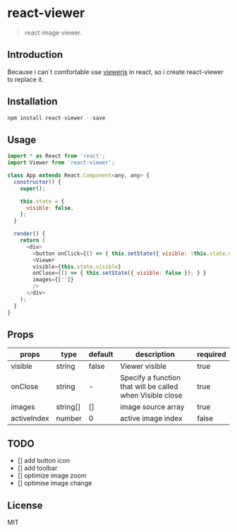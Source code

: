# react-viewer

> react image viewer.

## Introduction

Because i can`t comfortable use [viewerjs](https://github.com/fengyuanchen/viewerjs) in react, so i create react-viewer to replace it.

## Installation

```javascript
npm install react-viewer --save
```

## Usage

```javascript
import * as React from 'react';
import Viewer from 'react-viewer';

class App extends React.Component<any, any> {
  constructor() {
    super();

    this.state = {
      visible: false,
    };
  }

  render() {
    return (
      <div>
        <button onClick={() => { this.setState({ visible: !this.state.visible }); } }>show</button>
        <Viewer
        visible={this.state.visible}
        onClose={() => { this.setState({ visible: false }); } }
        images={['']}
        />
      </div>
    );
  }
}
```

## Props

| props       | type         | default | description                 | required |
|-------------|--------------|---------|-----------------------------|----------|
| visible     | string       |  false  | Viewer visible             | true |
| onClose     | string       |  -      | Specify a function that will be called when Visible close   | true |
| images      | string[]     | []      | image source array | true  |
| activeIndex | number       | 0       | active image index | false |

## TODO

- [] add button icon
- [] add toolbar
- [] optimize image zoom
- [] optimise image change

## License

MIT
